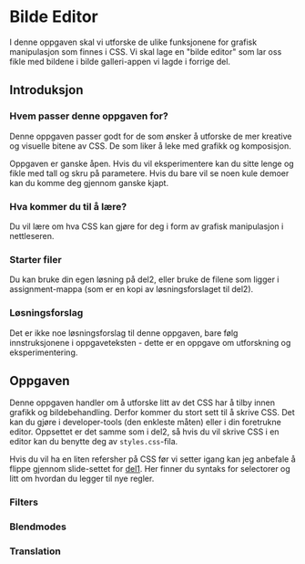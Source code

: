 # Bilde Editor

I denne oppgaven skal vi utforske de ulike funksjonene for grafisk manipulasjon
som finnes i CSS. Vi skal lage en "bilde editor" som lar oss fikle med bildene i
bilde galleri-appen vi lagde i forrige del.

## Introduksjon

### Hvem passer denne oppgaven for?

Denne oppgaven passer godt for de som ønsker å utforske de mer kreative og
visuelle bitene av CSS. De som liker å leke med grafikk og komposisjon.

Oppgaven er ganske åpen. Hvis du vil eksperimentere kan du sitte lenge og fikle
med tall og skru på parametere. Hvis du bare vil se noen kule demoer kan du
komme deg gjennom ganske kjapt.

### Hva kommer du til å lære?

Du vil lære om hva CSS kan gjøre for deg i form av grafisk manipulasjon i
nettleseren.

### Starter filer

Du kan bruke din egen løsning på del2, eller bruke de filene som ligger i
assignment-mappa (som er en kopi av løsningsforslaget til del2).

### Løsningsforslag

Det er ikke noe løsningsforslag til denne oppgaven, bare følg innstruksjonene i
oppgaveteksten - dette er en oppgave om utforskning og eksperimentering.

## Oppgaven

Denne oppgaven handler om å utforske litt av det CSS har å tilby innen grafikk
og bildebehandling. Derfor kommer du stort sett til å skrive CSS. Det kan du
gjøre i developer-tools (den enkleste måten) eller i din foretrukne editor.
Oppsettet er det samme som i del2, så hvis du vil skrive CSS i en editor kan du
benytte deg av `styles.css`-fila.

Hvis du vil ha en liten refersher på CSS før vi setter igang kan jeg anbefale å
flippe gjennom slide-settet for
[del1](http://bekk.github.io/webutvikling101/del1/slides). Her finner du syntaks
for selectorer og litt om hvordan du legger til nye regler.

### Filters

### Blendmodes

### Translation
